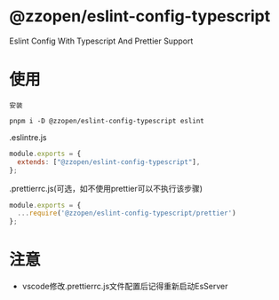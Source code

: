 # @zzopen/eslint-config-typescript
Eslint Config With Typescript And Prettier Support

# 使用
```shell
安装

pnpm i -D @zzopen/eslint-config-typescript eslint
```

.eslintre.js
```js
module.exports = {
  extends: ["@zzopen/eslint-config-typescript"],
};
```

.prettierrc.js(可选，如不使用prettier可以不执行该步骤)
```js
module.exports = {
  ...require('@zzopen/eslint-config-typescript/prettier')
};
```

# 注意
- vscode修改.prettierrc.js文件配置后记得重新启动EsServer
